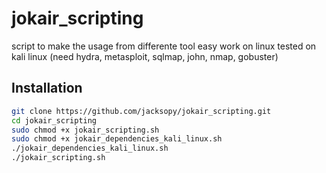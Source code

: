 # jokair_scripting
script to make the usage from differente tool easy
work on linux
tested on kali linux (need hydra, metasploit, sqlmap, john, nmap, gobuster)
## Installation
   ```bash
   git clone https://github.com/jacksopy/jokair_scripting.git
   cd jokair_scripting
   sudo chmod +x jokair_scripting.sh
   sudo chmod +x jokair_dependencies_kali_linux.sh
   ./jokair_dependencies_kali_linux.sh
   ./jokair_scripting.sh
   ```
